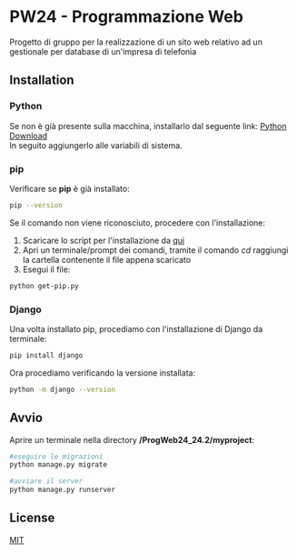 # PW24 - Programmazione Web

Progetto di gruppo per la realizzazione di un sito web relativo ad un gestionale per database di un'impresa di telefonia
## Installation
### Python
Se non è già presente sulla macchina, installarlo dal seguente link: [Python Download](https://www.python.org/ftp/python/3.12.4/python-3.12.4-amd64.exe)  
In seguito aggiungerlo alle variabili di sistema.
### pip

Verificare se **pip** è già installato:
```bash
pip --version
```
Se il comando non viene riconosciuto, procedere con l'installazione:  
1. Scaricare lo script per l'installazione da [qui](https://bootstrap.pypa.io/get-pip.py)  
2. Apri un terminale/prompt dei comandi, tramite il comando *cd* raggiungi la cartella contenente il file appena scaricato  
3. Esegui il file:
```bash
python get-pip.py
```
### Django
Una volta installato pip, procediamo con l'installazione di Django da terminale:  
```bash
pip install django
```
Ora procediamo verificando la versione installata:
```bash
python -m django --version
```
## Avvio
Aprire un terminale nella directory **/ProgWeb24_24.2/myproject**:

```bash
#eseguire le migrazioni
python manage.py migrate

#avviare il server
python manage.py runserver
```

## License

[MIT](https://choosealicense.com/licenses/mit/)
